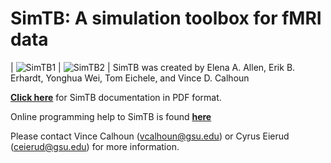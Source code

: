 # SimTB: A simulation toolbox for fMRI data
| ![SimTB1](https://trendscenter.org/trends/software/simtb/images/simtb.jpg) | ![SimTB2](https://trendscenter.org/trends/software/simtb/images/simtb_icon.jpg) |
SimTB was created by Elena A. Allen, Erik B. Erhardt, Yonghua Wei, Tom Eichele, and Vince D. Calhoun

[**Click here**](https://github.com/trendscenter/simtb/blob/master/docs/2011_simtb_manual_v18.pdf) for SimTB documentation in PDF format.

Online programming help to SimTB is found [**here**](https://trendscenter.org/trends/software/simtb/docs/htmldoc/index.html)

Please contact Vince Calhoun (vcalhoun@gsu.edu) or Cyrus Eierud (ceierud@gsu.edu) for more information.
